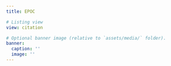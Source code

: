 ```yaml
---
title: EPOC

# Listing view
view: citation

# Optional banner image (relative to `assets/media/` folder).
banner:
  caption: ''
  image: ''
---
```

